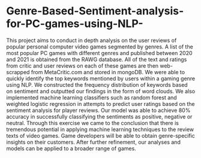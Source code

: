# Genre-Based-Sentiment-analysis-for-PC-games-using-NLP-

This project aims to conduct in depth analysis on the user reviews of popular personal computer video games segmented by genres. A list of the most popular PC games with different genres and published between 2020 and 2021 is obtained from the RAWG database. All of the text and ratings from critic and user reviews on each of these games are then web-scrapped from MetaCritic.com and stored in mongoDB. 
We were able to quickly identify the top keywords mentioned by users within a gaming genre using NLP. We constructed the frequency distribution of keywords based on sentiment and outputted our findings in the form of word clouds. We also implemented machine learning classifiers such as random forest and weighted logistic regression in attempts to predict user ratings based on the sentiment analysis for player reviews. Our model was able to achieve 80% accuracy in successfully classifying the sentiments as positive, negative or neutral.
Through this exercise we came to the conclusion that there is tremendous potential in applying machine learning techniques to the review texts of video games. Game developers will be able to obtain genre-specific insights on their customers. After further refinement, our analyses and models can be applied to a broader range of games. 
